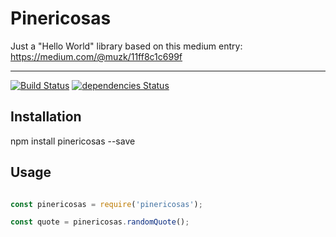 # Pinericosas

Just a "Hello World" library based on this medium entry: https://medium.com/@muzk/11ff8c1c699f

---

[![Build Status](https://travis-ci.org/xergioalex/pinericosas.svg?branch=master)](https://travis-ci.org/xergioalex/pinericosas)
[![dependencies Status](https://david-dm.org/xergioalex/pinericosas/status.svg)](https://david-dm.org/xergioalex/pinericosas)

## Installation

npm install pinericosas --save

## Usage

```javascript

const pinericosas = require('pinericosas');

const quote = pinericosas.randomQuote();

```